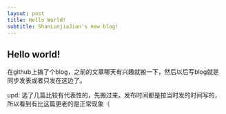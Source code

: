 ```yaml
---
layout: post
title: Hello World!
subtitle: ShanLunjiaJian's new blog!
---
```


## Hello world!

在github上搞了个blog，之前的文章哪天有兴趣就搬一下，然后以后写blog就是同步发表或者只发在这边了。

upd: 选了几篇比较有代表性的，先搬过来。发布时间都是按当时发的时间写的，所以看到有比这篇更老的是正常现象（
